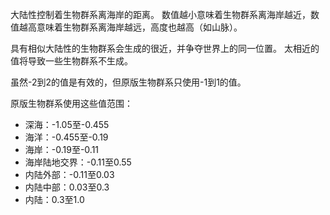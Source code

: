 大陆性控制着生物群系离海岸的距离。 数值越小意味着生物群系离海岸越近，数值越高意味着生物群系离海岸越远，高度也越高（如山脉）。

具有相似大陆性的生物群系会生成的很近，并争夺世界上的同一位置。 太相近的值将导致一些生物群系不生成。

虽然-2到2的值是有效的，但原版生物群系只使用-1到1的值。

原版生物群系使用这些值范围：

* 深海：-1.05至-0.455
* 海洋：-0.455至-0.19
* 海岸：-0.19至-0.11
* 海岸陆地交界：-0.11至0.55
* 内陆外部：-0.11至0.03
* 内陆中部：0.03至0.3
* 内陆：0.3至1.0